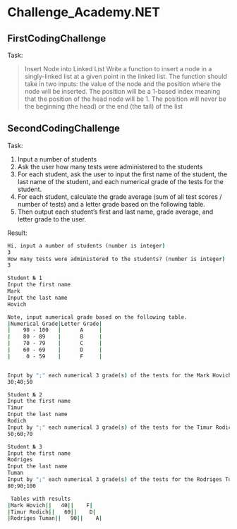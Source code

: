 # Challenge_Academy.NET

## FirstCodingChallenge
Task: 
> Insert Node into Linked List
Write a function to insert a node in a singly-linked list at a given point in the linked list. The function
should take in two inputs: the value of the node and the position where the node will be inserted.
The position will be a 1-based index meaning that the position of the head node will be 1. The
position will never be the beginning (the head) or the end (the tail) of the list


## SecondCodingChallenge

Task:
1. Input a number of students
2. Ask the user how many tests were administered to the students
3. For each student, ask the user to input the first name of the student, the last name of the student, and each numerical grade of the tests for the student.
4. For each student, calculate the grade average (sum of all test scores / number of tests) and a letter
grade based on the following table. 
5. Then output each student’s first and last name, grade average, and letter grade to the user.

Result:
```cmd
Hi, input a number of students (number is integer)
3
How many tests were administered to the students? (number is integer)
3

Student № 1
Input the first name
Mark
Input the last name
Hovich

Note, input numerical grade based on the following table.
|Numerical Grade|Letter Grade|
|    90 - 100   |      A     |
|    80 - 89    |      B     |
|    70 - 79    |      C     |
|    60 - 69    |      D     |
|     0 - 59    |      F     |


Input by ";" each numerical 3 grade(s) of the tests for the Mark Hovich (For instance, 80; 90; 50)
30;40;50

Student № 2
Input the first name
Timur
Input the last name
Rodich
Input by ";" each numerical 3 grade(s) of the tests for the Timur Rodich (For instance, 80; 90; 50)
50;60;70

Student № 3
Input the first name
Rodriges
Input the last name
Tuman
Input by ";" each numerical 3 grade(s) of the tests for the Rodriges Tuman (For instance, 80; 90; 50)
80;90;100

 Tables with results
|Mark Hovich||   40||    F|
|Timur Rodich||   60||    D|
|Rodriges Tuman||   90||    A|
```
